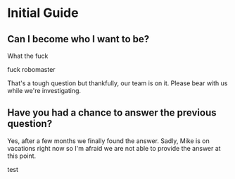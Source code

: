 # Initial Guide

## Can I become who I want to be?

What the fuck 

fuck robomaster

That's a tough question but thankfully, our team is on it. Please bear with us while we're investigating.



## Have you had a chance to answer the previous question?

Yes, after a few months we finally found the answer. Sadly, Mike is on vacations right now so I'm afraid we are not able to provide the answer at this point.

test 



